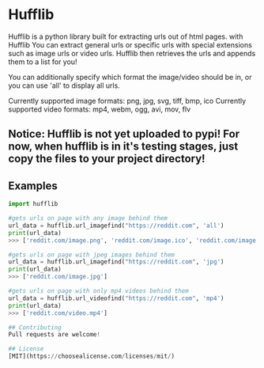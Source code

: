 # Hufflib

Hufflib is a python library built for extracting urls out of html pages. 
with Hufflib You can extract general urls or specific urls with special extensions such as image urls or video urls.
Hufflib then retrieves the urls and appends them to a list for you! 

You can additionally specify which format the image/video should be in, or you can use 'all' to display all urls.

Currently supported image formats: png, jpg, svg, tiff, bmp, ico
Currently supported video formats: mp4, webm, ogg, avi, mov, flv

## Notice: Hufflib is not yet uploaded to pypi! For now, when hufflib is in it's testing stages, just copy the files to your project directory! 

## Examples

```python
import hufflib

#gets urls on page with any image behind them
url_data = hufflib.url_imagefind("https://reddit.com", 'all')
print(url_data)
>>> ['reddit.com/image.png', 'reddit.com/image.ico', 'reddit.com/image.jpg']

#gets urls on page with jpeg images behind them 
url_data = hufflib.url_imagefind("https://reddit.com", 'jpg')
print(url_data)
>>> ['reddit.com/image.jpg'] 

#gets urls on page with only mp4 videos behind them
url_data = hufflib.url_videofind("https://reddit.com", 'mp4')
print(url_data)
>>> ['reddit.com/video.mp4'] 

## Contributing
Pull requests are welcome!

## License
[MIT](https://choosealicense.com/licenses/mit/)
